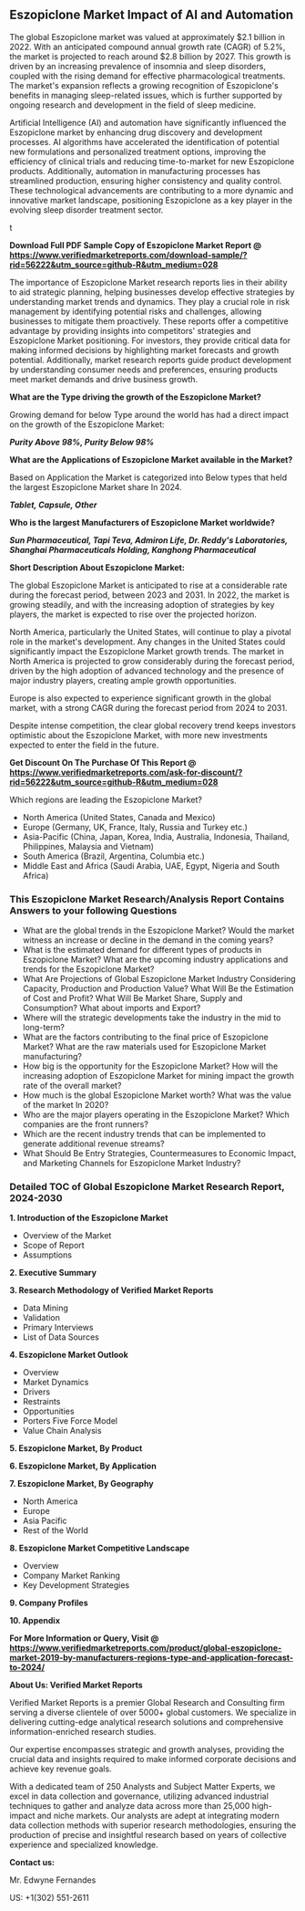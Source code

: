 <h2>Eszopiclone Market Impact of AI and Automation</h2><p>The global Eszopiclone market was valued at approximately $2.1 billion in 2022. With an anticipated compound annual growth rate (CAGR) of 5.2%, the market is projected to reach around $2.8 billion by 2027. This growth is driven by an increasing prevalence of insomnia and sleep disorders, coupled with the rising demand for effective pharmacological treatments. The market's expansion reflects a growing recognition of Eszopiclone's benefits in managing sleep-related issues, which is further supported by ongoing research and development in the field of sleep medicine.</p><p>Artificial Intelligence (AI) and automation have significantly influenced the Eszopiclone market by enhancing drug discovery and development processes. AI algorithms have accelerated the identification of potential new formulations and personalized treatment options, improving the efficiency of clinical trials and reducing time-to-market for new Eszopiclone products. Additionally, automation in manufacturing processes has streamlined production, ensuring higher consistency and quality control. These technological advancements are contributing to a more dynamic and innovative market landscape, positioning Eszopiclone as a key player in the evolving sleep disorder treatment sector.</p>t</p><p id="" class=""><strong>Download Full PDF Sample Copy of Eszopiclone Market Report @ <a href="https://www.verifiedmarketreports.com/download-sample/?rid=56222&utm_source=github-R&utm_medium=028" target="_blank">https://www.verifiedmarketreports.com/download-sample/?rid=56222&utm_source=github-R&utm_medium=028</a></strong></p><p>The importance of&nbsp;Eszopiclone Market research reports lies in their ability to aid strategic planning, helping businesses develop effective strategies by understanding market trends and dynamics. They play a crucial role in risk management by identifying potential risks and challenges, allowing businesses to mitigate them proactively. These reports offer a competitive advantage by providing insights into competitors' strategies and Eszopiclone Market positioning. For investors, they provide critical data for making informed decisions by highlighting market forecasts and growth potential. Additionally, market research reports guide product development by understanding consumer needs and preferences, ensuring products meet market demands and drive business growth.</p><p><strong>What are the&nbsp;Type driving the growth of the Eszopiclone Market?</strong></p><p id="" class="">Growing demand for below Type around the world has had a direct impact on the growth of the Eszopiclone Market:</p><em><strong>Purity Above 98%, Purity Below 98%</strong></em></p><strong>What are the&nbsp;Applications&nbsp;of Eszopiclone Market available in the Market?</strong></p><p id="" class="">Based on Application the Market is categorized into Below types that held the largest Eszopiclone Market share In 2024.</p><em><strong>Tablet, Capsule, Other</strong></em></p><strong>Who is the largest Manufacturers of Eszopiclone Market worldwide?</strong></p><p><em><strong>Sun Pharmaceutical, Tapi Teva, Admiron Life, Dr. Reddy's Laboratories, Shanghai Pharmaceuticals Holding, Kanghong Pharmaceutical</strong></em></p><p id="" class=""><strong>Short Description About Eszopiclone Market:</strong></p><p>The global Eszopiclone Market is anticipated to rise at a considerable rate during the forecast period, between 2023 and 2031. In 2022, the market is growing steadily, and with the increasing adoption of strategies by key players, the market is expected to rise over the projected horizon.</p><p>North America, particularly the United States, will continue to play a pivotal role in the market's development. Any changes in the United States could significantly impact the Eszopiclone Market growth trends. The market in North America is projected to grow considerably during the forecast period, driven by the high adoption of advanced technology and the presence of major industry players, creating ample growth opportunities.</p><p>Europe is also expected to experience significant growth in the global market, with a strong CAGR during the forecast period from 2024 to 2031.</p><p>Despite intense competition, the clear global recovery trend keeps investors optimistic about the Eszopiclone Market, with more new investments expected to enter the field in the future.</p><p id="" class=""><strong>Get Discount On The Purchase Of This Report @ <a href="https://www.verifiedmarketreports.com/ask-for-discount/?rid=56222&utm_source=github-R&utm_medium=028" target="_blank">https://www.verifiedmarketreports.com/ask-for-discount/?rid=56222&utm_source=github-R&utm_medium=028</a></strong></p>Which regions are leading the Eszopiclone Market?</p><ul><li>North America (United States, Canada and Mexico)</li><li>Europe (Germany, UK, France, Italy, Russia and Turkey etc.)</li><li>Asia-Pacific (China, Japan, Korea, India, Australia, Indonesia, Thailand, Philippines, Malaysia and Vietnam)</li><li>South America (Brazil, Argentina, Columbia etc.)</li><li>Middle East and Africa (Saudi Arabia, UAE, Egypt, Nigeria and South Africa)</li></ul><h3 id="" class="">This Eszopiclone Market Research/Analysis Report Contains Answers to your following Questions</h3><ul><li>What are the global trends in the Eszopiclone Market? Would the market witness an increase or decline in the demand in the coming years?</li><li>What is the estimated demand for different types of products in Eszopiclone Market? What are the upcoming industry applications and trends for the Eszopiclone Market?</li><li>What Are Projections of Global Eszopiclone Market Industry Considering Capacity, Production and Production Value? What Will Be the Estimation of Cost and Profit? What Will Be Market Share, Supply and Consumption? What about imports and Export?</li><li>Where will the strategic developments take the industry in the mid to long-term?</li><li>What are the factors contributing to the final price of Eszopiclone Market? What are the raw materials used for Eszopiclone Market manufacturing?</li><li>How big is the opportunity for the Eszopiclone Market? How will the increasing adoption of Eszopiclone Market for mining impact the growth rate of the overall market?</li><li>How much is the global Eszopiclone Market worth? What was the value of the market In 2020?</li><li>Who are the major players operating in the Eszopiclone Market? Which companies are the front runners?</li><li>Which are the recent industry trends that can be implemented to generate additional revenue streams?</li><li>What Should Be Entry Strategies, Countermeasures to Economic Impact, and Marketing Channels for Eszopiclone Market Industry?</li></ul><h3 id="" class="">Detailed TOC of Global Eszopiclone Market Research Report, 2024-2030</h3><p id="" class=""><strong>1. Introduction of the Eszopiclone Market</strong></p><ul><li>Overview of the Market</li><li>Scope of Report</li><li>Assumptions</li></ul><p id="" class=""><strong>2. Executive Summary</strong></p><p id="" class=""><strong>3. Research Methodology of Verified Market Reports</strong></p><ul><li>Data Mining</li><li>Validation</li><li>Primary Interviews</li><li>List of Data Sources</li></ul><p id="" class=""><strong>4. Eszopiclone Market Outlook</strong></p><ul><li>Overview</li><li>Market Dynamics</li><li>Drivers</li><li>Restraints</li><li>Opportunities</li><li>Porters Five Force Model</li><li>Value Chain Analysis</li></ul><p id="" class=""><strong>5. Eszopiclone Market, By Product</strong></p><p id="" class=""><strong>6. Eszopiclone Market, By Application</strong></p><p id="" class=""><strong>7. Eszopiclone Market, By Geography</strong></p><ul><li>North America</li><li>Europe</li><li>Asia Pacific</li><li>Rest of the World</li></ul><p id="" class=""><strong>8. Eszopiclone Market Competitive Landscape</strong></p><ul><li>Overview</li><li>Company Market Ranking</li><li>Key Development Strategies</li></ul><p id="" class=""><strong>9. Company Profiles</strong></p><p id="" class=""><strong>10. Appendix</strong></p><p id="" class=""><strong>For More Information or Query, Visit @ <a href="https://www.verifiedmarketreports.com/product/global-eszopiclone-market-2019-by-manufacturers-regions-type-and-application-forecast-to-2024/" target="_blank">https://www.verifiedmarketreports.com/product/global-eszopiclone-market-2019-by-manufacturers-regions-type-and-application-forecast-to-2024/</a></strong></p><p id="" class=""><strong>About Us: Verified Market Reports</strong></p><p id="" class="">Verified Market Reports is a premier Global Research and Consulting firm serving a diverse clientele of over 5000+ global customers. We specialize in delivering cutting-edge analytical research solutions and comprehensive information-enriched research studies.</p><p id="" class="">Our expertise encompasses strategic and growth analyses, providing the crucial data and insights required to make informed corporate decisions and achieve key revenue goals.</p><p id="" class="">With a dedicated team of 250 Analysts and Subject Matter Experts, we excel in data collection and governance, utilizing advanced industrial techniques to gather and analyze data across more than 25,000 high-impact and niche markets. Our analysts are adept at integrating modern data collection methods with superior research methodologies, ensuring the production of precise and insightful research based on years of collective experience and specialized knowledge.</p><p id="" class=""><strong>Contact us:</strong></p><p id="" class="">Mr. Edwyne Fernandes</p><p id="" class="">US: +1(302) 551-2611</p>